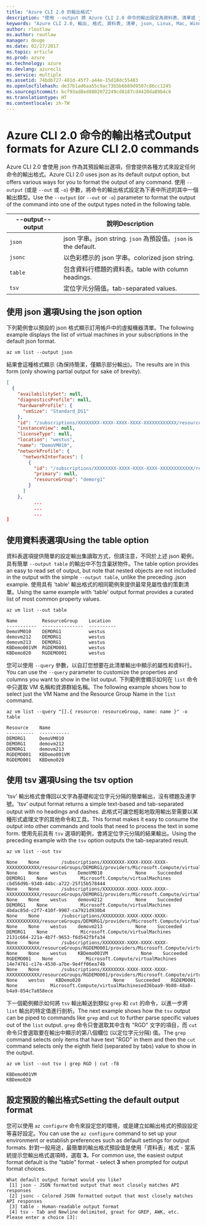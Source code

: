 ```yaml
---
title: "Azure CLI 2.0 的輸出格式"
description: "使用 --output 將 Azure CLI 2.0 命令的輸出設定為資料表、清單或 json 格式。"
keywords: "Azure CLI 2.0, 輸出, 格式, 資料表, 清單, json, Linux, Mac, Windows, OS X"
author: rloutlaw
ms.author: routlaw
manager: douge
ms.date: 02/27/2017
ms.topic: article
ms.prod: azure
ms.technology: azure
ms.devlang: azurecli
ms.service: multiple
ms.assetid: 74bdb727-481d-45f7-a44e-15d18dc55483
ms.openlocfilehash: de37b1ad6aa55c9ac73b5b6b89d9507c86cc1245
ms.sourcegitcommit: bcf93ad8ed8802072249cd8187cd4420da89b4c6
ms.translationtype: HT
ms.contentlocale: zh-TW
---
```

# <a name="output-formats-for-azure-cli-20-commands"></a><span data-ttu-id="f5c53-104">Azure CLI 2.0 命令的輸出格式</span><span class="sxs-lookup"><span data-stu-id="f5c53-104">Output formats for Azure CLI 2.0 commands</span></span>

<span data-ttu-id="f5c53-105">Azure CLI 2.0 會使用 json 作為其預設輸出選項，但會提供各種方式來設定任何命令的輸出格式。</span><span class="sxs-lookup"><span data-stu-id="f5c53-105">Azure CLI 2.0 uses json as its default output option, but offers various ways for you to format the output of any command.</span></span>  <span data-ttu-id="f5c53-106">使用 `--output` (或是 `--out` 或 `-o`) 參數，將命令的輸出格式設定為下表中所述的其中一個輸出類型。</span><span class="sxs-lookup"><span data-stu-id="f5c53-106">Use the `--output` (or `--out` or `-o`) parameter to format the output of the command into one of the output types noted in the following table.</span></span> 

<span data-ttu-id="f5c53-107">--output</span><span class="sxs-lookup"><span data-stu-id="f5c53-107">--output</span></span> | <span data-ttu-id="f5c53-108">說明</span><span class="sxs-lookup"><span data-stu-id="f5c53-108">Description</span></span>
---------|-------------------------------
`json`   | <span data-ttu-id="f5c53-109">json 字串。</span><span class="sxs-lookup"><span data-stu-id="f5c53-109">json string.</span></span> <span data-ttu-id="f5c53-110">`json` 為預設值。</span><span class="sxs-lookup"><span data-stu-id="f5c53-110">`json` is the default.</span></span>
`jsonc`  | <span data-ttu-id="f5c53-111">以色彩標示的 json 字串。</span><span class="sxs-lookup"><span data-stu-id="f5c53-111">colorized json string.</span></span>
`table`  | <span data-ttu-id="f5c53-112">包含資料行標題的資料表。</span><span class="sxs-lookup"><span data-stu-id="f5c53-112">table with column headings.</span></span>
`tsv`    | <span data-ttu-id="f5c53-113">定位字元分隔值。</span><span class="sxs-lookup"><span data-stu-id="f5c53-113">tab-separated values.</span></span>

## <a name="using-the-json-option"></a><span data-ttu-id="f5c53-114">使用 json 選項</span><span class="sxs-lookup"><span data-stu-id="f5c53-114">Using the json option</span></span>

<span data-ttu-id="f5c53-115">下列範例會以預設的 json 格式顯示訂用帳戶中的虛擬機器清單。</span><span class="sxs-lookup"><span data-stu-id="f5c53-115">The following example displays the list of virtual machines in your subscriptions in the default json format.</span></span>

```azurecli
az vm list --output json
```

<span data-ttu-id="f5c53-116">結果會這種格式顯示 (為保持簡潔，僅顯示部分輸出)。</span><span class="sxs-lookup"><span data-stu-id="f5c53-116">The results are in this form (only showing partial output for sake of brevity).</span></span>

```json
[
  {
    "availabilitySet": null,
    "diagnosticsProfile": null,
    "hardwareProfile": {
      "vmSize": "Standard_DS1"
    },
    "id": "/subscriptions/XXXXXXXX-XXXX-XXXX-XXXX-XXXXXXXXXXXX/resourceGroups/DEMORG1/providers/Microsoft.Compute/virtualMachines/DemoVM010",
    "instanceView": null,
    "licenseType": null,
    "location": "westus",
    "name": "DemoVM010",
    "networkProfile": {
      "networkInterfaces": [
        {
          "id": "/subscriptions/XXXXXXXX-XXXX-XXXX-XXXX-XXXXXXXXXXXX/resourceGroups/demorg1/providers/Microsoft.Network/networkInterfaces/DemoVM010VMNic",
          "primary": null,
          "resourceGroup": "demorg1"
        }
      ]
    },
          ...
          ...
          ...   
]
```
 
## <a name="using-the-table-option"></a><span data-ttu-id="f5c53-117">使用資料表選項</span><span class="sxs-lookup"><span data-stu-id="f5c53-117">Using the table option</span></span>

<span data-ttu-id="f5c53-118">資料表選項提供簡單的設定輸出集讀取方式，但請注意，不同於上述 json 範例，具有簡單 `--output table` 的輸出中不包含巢狀物件。</span><span class="sxs-lookup"><span data-stu-id="f5c53-118">The table option provides an easy to read set of output, but note that nested objects are not included in the output with the simple `--output table`, unlike the preceding .json example.</span></span>  <span data-ttu-id="f5c53-119">使用具有 'table' 輸出格式的相同範例來提供最常見屬性值的策劃清單。</span><span class="sxs-lookup"><span data-stu-id="f5c53-119">Using the same example with 'table' output format provides a curated list of most common property values.</span></span>

```azurecli
az vm list --out table
```

```
Name         ResourceGroup    Location
-----------  ---------------  ----------
DemoVM010    DEMORG1          westus
demovm212    DEMORG1          westus
demovm213    DEMORG1          westus
KBDemo001VM  RGDEMO001        westus
KBDemo020    RGDEMO001        westus
```

<span data-ttu-id="f5c53-120">您可以使用 `--query` 參數，以自訂您想要在此清單輸出中顯示的屬性和資料行。</span><span class="sxs-lookup"><span data-stu-id="f5c53-120">You can use the `--query` parameter to customize the properties and columns you want to show in the list output.</span></span> <span data-ttu-id="f5c53-121">下列範例會顯示如何在 `list` 命令中只選取 VM 名稱和資源群組名稱。</span><span class="sxs-lookup"><span data-stu-id="f5c53-121">The following example shows how to select just the VM Name and the Resource Group Name in the `list` command.</span></span>

```azurecli
az vm list --query "[].{ resource: resourceGroup, name: name }" -o table
```

```
Resource    Name
----------  -----------
DEMORG1     DemoVM010
DEMORG1     demovm212
DEMORG1     demovm213
RGDEMO001   KBDemo001VM
RGDEMO001   KBDemo020
```

## <a name="using-the-tsv-option"></a><span data-ttu-id="f5c53-122">使用 tsv 選項</span><span class="sxs-lookup"><span data-stu-id="f5c53-122">Using the tsv option</span></span>

<span data-ttu-id="f5c53-123">'tsv' 輸出格式會傳回以文字為基礎和定位字元分隔的簡單輸出，沒有標題及連字號。</span><span class="sxs-lookup"><span data-stu-id="f5c53-123">'tsv' output format returns a simple text-based and tab-separated output with no headings and dashes.</span></span> <span data-ttu-id="f5c53-124">此格式可讓您輕鬆地取用輸出至需要以某種形式處理文字的其他命令和工具。</span><span class="sxs-lookup"><span data-stu-id="f5c53-124">This format makes it easy to consume the output into other commands and tools that need to process the text in some form.</span></span> <span data-ttu-id="f5c53-125">使用先前具有 `tsv` 選項的範例，會將定位字元分隔的結果輸出。</span><span class="sxs-lookup"><span data-stu-id="f5c53-125">Using the preceding example with the `tsv` option outputs the tab-separated result.</span></span>

```azurecli
az vm list --out tsv
```

```
None    None        /subscriptions/XXXXXXXX-XXXX-XXXX-XXXX-XXXXXXXXXXXX/resourceGroups/DEMORG1/providers/Microsoft.Compute/virtualMachines/DemoVM010    None    None    westus    DemoVM010            None    Succeeded    DEMORG1    None            Microsoft.Compute/virtualMachines    cbd56d9b-9340-44bc-a722-25f15b578444
None    None        /subscriptions/XXXXXXXX-XXXX-XXXX-XXXX-XXXXXXXXXXXX/resourceGroups/DEMORG1/providers/Microsoft.Compute/virtualMachines/demovm212    None    None    westus    demovm212            None    Succeeded    DEMORG1    None            Microsoft.Compute/virtualMachines    4bdac85d-c2f7-410f-9907-ca7921d930b4
None    None        /subscriptions/XXXXXXXX-XXXX-XXXX-XXXX-XXXXXXXXXXXX/resourceGroups/DEMORG1/providers/Microsoft.Compute/virtualMachines/demovm213    None    None    westus    demovm213            None    Succeeded    DEMORG1    None            Microsoft.Compute/virtualMachines    2131c664-221a-4b7f-9653-f6d542fbfa34
None    None        /subscriptions/XXXXXXXX-XXXX-XXXX-XXXX-XXXXXXXXXXXX/resourceGroups/RGDEMO001/providers/Microsoft.Compute/virtualMachines/KBDemo001VM    None    None    westus    KBDemo001VM            None    Succeeded    RGDEMO001    None            Microsoft.Compute/virtualMachines    14e74761-c17e-4530-a7be-9e4ff06ea74b
None    None        /subscriptions/XXXXXXXX-XXXX-XXXX-XXXX-XXXXXXXXXXXX/resourceGroups/RGDEMO001/providers/Microsoft.Compute/virtualMachines/KBDemo02None    None    westus    KBDemo020            None    Succeeded    RGDEMO001    None            Microsoft.Compute/virtualMachinesed36baa9-9b80-48a8-b4a9-854c7a858ece
```

<span data-ttu-id="f5c53-126">下一個範例顯示如何將 `tsv` 輸出輸送到類似 `grep` 和 `cut` 的命令，以進一步將 `list` 輸出的特定值進行剖析。</span><span class="sxs-lookup"><span data-stu-id="f5c53-126">The next example shows how the `tsv` output can be piped to commands like `grep` and `cut` to further parse specific values out of the `list` output.</span></span> <span data-ttu-id="f5c53-127">`grep` 命令只會選取其中含有 "RGD" 文字的項目，而 `cut` 命令只會選取要在輸出中顯示的第八個欄位 (以定位字元分隔) 值。</span><span class="sxs-lookup"><span data-stu-id="f5c53-127">The `grep` command selects only items that have text "RGD" in them and then the `cut` command selects only the eighth field (separated by tabs) value to show in the output.</span></span>

```azurecli
az vm list --out tsv | grep RGD | cut -f8
```

```
KBDemo001VM
KBDemo020
```

## <a name="setting-the-default-output-format"></a><span data-ttu-id="f5c53-128">設定預設的輸出格式</span><span class="sxs-lookup"><span data-stu-id="f5c53-128">Setting the default output format</span></span>

<span data-ttu-id="f5c53-129">您可以使用 `az configure` 命令來設定您的環境，或是建立如輸出格式的預設設定等喜好設定。</span><span class="sxs-lookup"><span data-stu-id="f5c53-129">You can use the `az configure` command to set up your environment or establish preferences such as default settings for output formats.</span></span> <span data-ttu-id="f5c53-130">針對一般用途，最簡單的輸出格式預設值是使用「資料表」格式 - 當系統提示您輸出格式選項時，選取 **3**。</span><span class="sxs-lookup"><span data-stu-id="f5c53-130">For common use, the easiest output format default is the "table" format - select **3** when prompted for output format choices.</span></span> 

```
What default output format would you like?
 [1] json - JSON formatted output that most closely matches API responses
 [2] jsonc - Colored JSON formatted output that most closely matches API responses
 [3] table - Human-readable output format
 [4] tsv - Tab and Newline delimited, great for GREP, AWK, etc.
Please enter a choice [3]: 
```